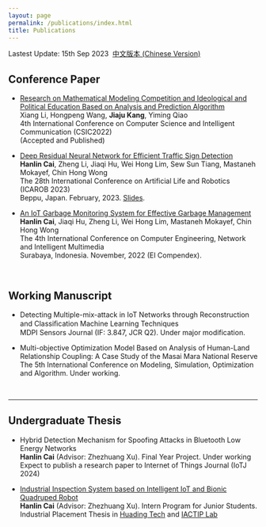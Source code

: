 ```yaml
---
layout: page
permalink: /publications/index.html
title: Publications
---
```


Lastest Update: 15th Sep 2023&nbsp;  [中文版本 (Chinese Version)](https://caihanlin.com/file/publications-zh/)

## Conference Paper

- [Research on Mathematical Modeling Competition and Ideological and Political Education Based on Analysis and Prediction Algorithm](https://www.researchgate.net/publication/369471205_Research_on_Mathematical_Modeling_Competition_and_Ideological_and_Political_Education_Based_on_Analysis_and_Prediction_Algorithm)<br>Xiang Li, Hongpeng Wang, **Jiaju Kang**, Yiming Qiao<br>4th International Conference on Computer Science and Intelligent Communication (CSIC2022)<br>(Accepted and Published)

- [Deep Residual Neural Network for Efficient Traffic Sign Detection](https://www.researchgate.net/publication/369505759)<br>**Hanlin Cai**, Zheng Li, Jiaqi Hu, Wei Hong Lim, Sew Sun Tiang, Mastaneh Mokayef, Chin Hong Wong<br>The 28th International Conference on Artificial Life and Robotics (ICAROB 2023)<br>Beppu, Japan. February, 2023. [Slides](https://caihanlin.com/mypaper/slides/2023-ICAROB-Pre.pdf).<br>

- [An IoT Garbage Monitoring System for Effective Garbage Management](https://www.researchgate.net/publication/368410220_An_IoT_Garbage_Monitoring_System_for_Effective_Garbage_Management)<br>**Hanlin Cai**, Jiaqi Hu, Zheng Li, Wei Hong Lim, Mastaneh Mokayef, Chin Hong Wong<br>The 4th International Conference on Computer Engineering, Network and Intelligent Multimedia<br>Surabaya, Indonesia. November, 2022 (EI Compendex).<br>

  <br>

## Working Manuscript

- Detecting Multiple-mix-attack in IoT Networks through Reconstruction and Classiﬁcation Machine Learning Techniques<br>MDPI Sensors Journal (IF: 3.847, JCR Q2). Under major modification.<br>

- Multi-objective Optimization Model Based on Analysis of Human-Land Relationship Coupling: A Case Study of the Masai Mara National Reserve<br>The 5th International Conference on Modeling, Simulation, Optimization and Algorithm. Under working.

  <br>

---

## Undergraduate Thesis

- Hybrid Detection Mechanism for Spoofing Attacks in Bluetooth Low Energy Networks<br>**Hanlin Cai** (Advisor: Zhezhuang Xu). Final Year Project. Under working<br>Expect to publish a research paper to Internet of Things Journal (IoTJ 2024)

- [Industrial Inspection System based on Intelligent IoT and Bionic Quadruped Robot](https://caihanlin.com/mypaper/thesis/IP-thesis.pdf)<br>**Hanlin Cai** (Advisor: Zhezhuang Xu). Intern Program for Junior Students.<br>Industrial Placement Thesis in [Huading Tech](http://www.hdim.com.cn/) and [IACTIP Lab](https://dqxy.fzu.edu.cn/info/1023/2571.htm)<br>

  <br>
